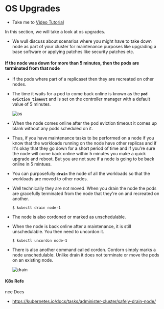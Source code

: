 # OS Upgrades
  - Take me to [Video Tutorial](https://kodekloud.com/courses/539883/lectures/9808229)
  
In this section, we will take a look at os upgrades.
- We wull discuss about scenarios where you might have to take down node as part of your cluster for maintenance purposes like upgrading a base software or applying patches like security patches etc.

#### If the node was down for more than 5 minutes, then the pods are terminated from that node
- If the pods where part of a replicaset then they are recreated on other nodes.
- The time it waits for a pod to come back online is known as the **`pod eviction timeout`** and is set on the controller manager with a default value of 5 minutes.

  ![os](../../images/os.PNG)
  
- When the node comes online after the pod eviction timeout it comes up blank without any pods scheduled on it.
- Thus, if you have maintenance tasks to be performed on a node if you know that the workloads running on the node have other replicas and if it's okay that they go down for a short period of time and if you're sure the node will come back online within 5 minutes you make a quick upgrade and reboot. But you are not sure if a node is going to be back online in 5 mintues.
- You can purposefully **`drain`** the node of all the workloads so that the workloads are moved to other nodes.
- Well technically they are not moved. When you drain the node the pods are gracefully terminated from the node that they're on and recreated on another.
  ```
  $ kubectl drain node-1
  ```
- The node is also cordoned or marked as unschedulable.
- When the node is back online after a maintenance, it is still unschedulable. You then need to uncordon it.
  ```
  $ kubectl uncordon node-1
  ```
- There is also another command called cordon. Cordorn simply marks a node unschedulable. Unlike drain it does not terminate or move the pods on an existing node.

  ![drain](../../images/drain.PNG)
  
  
#### K8s Refe
nce Docs
- https://kubernetes.io/docs/tasks/administer-cluster/safely-drain-node/

